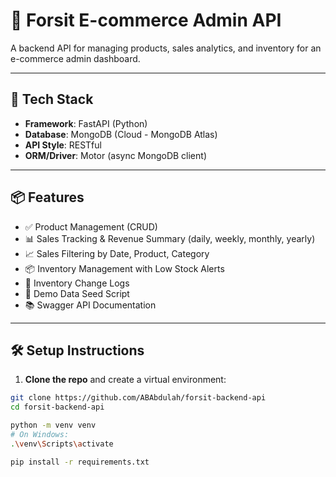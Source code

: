 # 🛒 Forsit E-commerce Admin API

A backend API for managing products, sales analytics, and inventory for an e-commerce admin dashboard.

---

## 🚀 Tech Stack

- **Framework**: FastAPI (Python)
- **Database**: MongoDB (Cloud - MongoDB Atlas)
- **API Style**: RESTful
- **ORM/Driver**: Motor (async MongoDB client)

---

## 📦 Features

- ✅ Product Management (CRUD)
- 📊 Sales Tracking & Revenue Summary (daily, weekly, monthly, yearly)
- 📈 Sales Filtering by Date, Product, Category
- 📦 Inventory Management with Low Stock Alerts
- 📝 Inventory Change Logs
- 🧪 Demo Data Seed Script
- 📚 Swagger API Documentation

---

## 🛠 Setup Instructions

1. **Clone the repo** and create a virtual environment:

```bash
git clone https://github.com/ABAbdulah/forsit-backend-api
cd forsit-backend-api

python -m venv venv
# On Windows:
.\venv\Scripts\activate

pip install -r requirements.txt
